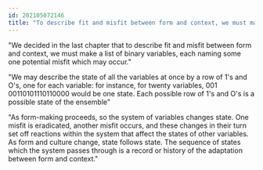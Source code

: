 ```yaml
---
id: 202105072146 
title: "To describe fit and misfit between form and context, we must make a list of binary variables"
---
```

"We decided in the last chapter that to describe fit and misfit between form and context, we must make a list of binary variables, each naming some one potential misfit which may occur."

"We may describe the state of all the variables at once by a row of  1's and O's, one for each variable: for instance, for twenty variables, 001 00110101110110000 would be one state. Each possible row of 1's and O's is a possible state of the ensemble"

"As form-making proceeds, so the system of variables changes state. One misfit is eradicated, another misfit occurs, and these changes in their turn set off reactions within the system that affect the states of other variables. As form and culture change, state follows state. The sequence of states which the system passes through is a record or history of the adaptation be­tween form and context."

